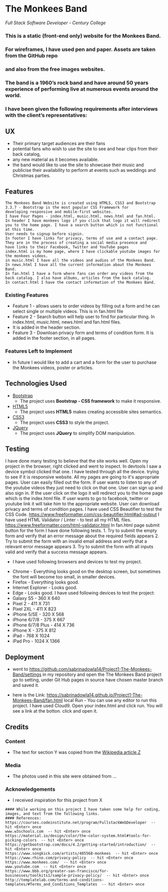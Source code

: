 # The Monkees Band 
_Full Stack Software Developer - Century College_


### This is a static (front-end only) website for the Monkees Band. 
### For wireframes, I have used pen and paper. Assets are taken from the GitHub repo
### and also from the free images websites.
### The band is a 1960’s rock band and have around 50 years experience of performing live at numerous events around the world. 
### I have been given the following requirements after interviews with the client’s representatives:

## UX
* Their primary target audiences are their fans 
* potential fans who wish to use the site to see and hear clips from their back catalog, 
* any new material as it becomes available.
* the band would like to use the site to showcase their music and publicise their availability to perform at events such as weddings and Christmas parties.
## Features
 ````
The Monkees Band Website is created using HTML5, CSS3 and Bootstrap 3.3.7 - Bootstrap is the most popular CSS Framework for 
developing responsive and mobile-first websites.
I have Four Pages - index.html, music.html, news.html and fan.html.
In header I have monkees logo if you click that logo it will redirect you to the home page. I have a search button which is not functional at this time.
User needs to signup before signin. 
In footer I have links for privacy, terms of use and a contact page. They are in the process of creating a social media presence and     have links to their Facebook, Twitter and YouTube pages
index.html is my home page, where I have clickable youtube images for the monkees videos.
in music.html I have all the videos and audios of the Monkees Band.
In news.html I have all the current information about the Monkees Band.
In fan.html I have a form where fans can order any videos from the back catalog. I also have albums, articles from the back catalog.
In contact.html I have the contact information of the Monkees Band.
````
 ### Existing Features
- Feature 1 - allows users to order videos by filling out a form and he can select single or multiple videos. This is in fan.html file
- Feature 2 - Search button will help user to find for particular thing. In index.html, music.html, news.html and fan.html files.
- It is added in the header section.
- Feature 3 - Downloan privacy form and terms of condition form. It is added in the footer section, in all pages.

### Features Left to Implement
- In future I would like to add a cart and a form for the user to purchase the Monkees videos, poster or articles.

## Technologies Used
- [Bootstrap](https://getbootstrap.com/docs/4.2/getting-started/introduction/) 
    - The project uses **Bootstrap - CSS framework** to make it responsive.
- [HTML5](https://www.w3schools.com/html/html5_intro.asp)
    - The project uses **HTML5** makes creating accessible sites semantics.
- [CSS3](https://www.w3schools.com/css/default.asp)
    - The project uses **CSS3** to style the project. 
- [JQuery](https://jquery.com)
    - The project uses **JQuery** to simplify DOM manipulation.
## Testing
I have done many testing to believe that the site works well. Open my project in the browser, right clicked and went to inspect. In devtools I saw a device symbol clicked that one. I have tested through all the device. trying to see if it is responsive website.
All my pages are going to it's appropriate pages. User can easily filled out the form. If user wants to listen to any of the youtube
videos they just need to click on that one. User can sign up and also sign in. If the user click on the logo it will redirect you to
the home page which is the index.html file. If user wants to go to facebook, twitter or youtube link it will take him to the appropriate
website.
User can download privacy and terms of condition pages.
I have used CSS Beautifier to test the CSS Code. https://www.freeformatter.com/css-beautifier.html#ad-output
I have used HTML Validator / Linter - to test all my HTML files. https://www.freeformatter.com/html-validator.html
In fan.html page submit button for the form I have done following tests.
    1. Try to submit the empty form and verify that an error message about the required fields appears
    2. Try to submit the form with an invalid email address and verify that a relevant error message appears
    3. Try to submit the form with all inputs valid and verify that a success message appears.
  *  I have used following browsers and devices to test my project.
  - Chrome - Everything looks good on the desktop screen, but sometimes the font will become too small, in smaller devices.
  - Firefox - Everything looks good. 
  - Internet Explorer - Looks good. 
  - Edge - Looks good.
  I have used following devices to test the project:
  - Galaxy S5 - 360 X 640
  - Pixel 2 - 411 X 731
  - Pixel 2XL - 411 X 823
  - iPhone 5/SE - 320 X 568
  - iPhone 6/7/8 - 375 X 667
  - iPhone 6/7/8 Plus - 414 X 736
  - iPhone X - 375 X 812 
  - iPad -   768 X 1024
  - iPad Pro - 1024 X 1366
## Deployment 
- went to https://github.com/sabrinadowla14/Project1-The-Monkees-Band/settings 
  in my repository and open the The Monkees Band project go to setting, under Git Hub pages in source have chosen
  master branch and saved it.
* here is the Link:
  https://sabrinadowla14.github.io/Project1-The-Monkees-Band/fan.html
  local Run - You can use any editor to run this project. I have used Cloud9. Open your index.html and click run. You will see a link
  at the botton. click and open it.
## Credits

### Content
- The text for section Y was copied from the [Wikipedia article Z](https://en.wikipedia.org/wiki/Z)

### Media
- The photos used in this site were obtained from ...

### Acknowledgements

- I received inspiration for this project from X

 ````
#### While working on this project I have taken some help for coding, images, and text from the following links.
#### References:
https://courses.codeinstitute.net/program/FullstackWebDeveloper  -- hit <Enter> once 
www.w3schools.com  -- hit <Enter> once 
https://material.io/design/color/the-color-system.html#tools-for-picking-colors  -- hit <Enter> once 
https://getbootstrap.com/docs/4.2/getting-started/introduction/  -- hit <Enter> once 
https://www.songkick.com/artists/485568-monkees  -- hit <Enter> once 
https://www.rhino.com/privacy-policy  -- hit <Enter> once 
https://www.monkees.com/  -- hit <Enter> once 
www.youtube.com  -- hit <Enter> once 
https://www.bbb.org/greater-san-francisco/for-businesses/toolkits1/sample-privacy-policy/  -- hit <Enter> once 
http://templatelab.com/terms-and-conditions-templates/#Terms_and_Conditions_Templates  -- hit <Enter> once 
